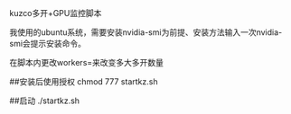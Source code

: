 kuzco多开+GPU监控脚本

我使用的ubuntu系统，需要安装nvidia-smi为前提、安装方法输入一次nvidia-smi会提示安装命令。

在脚本内更改workers=来改变多大多开数量

##安装后使用授权
chmod 777 startkz.sh

##启动
./startkz.sh

